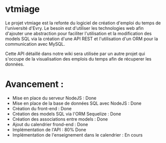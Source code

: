 # vtmiage

Le projet vtmiage est la refonte du logiciel de création d'emploi du temps de l'université d'Evry.
Le besoin est d'utiliser les technologies web afin d'ajouter une abstraction pour faciliter l'utilisation et la modification des models SQL via la création d'une API REST et l'utilisation d'un ORM pour la communication avec MySQL.

Cette API détaillé dans notre wiki sera utilisée par un autre projet qui s'occupe de la visualisation des emplois du temps afin de récuperer les données.

# Avancement : 

- Mise en place du serveur NodeJS : Done
- Mise en place de la base de données SQL avec NodeJS : Done
- Création du front-end : Done
- Création des models SQL via l'ORM Sequelize : Done
- Création des associations entre models : Done
- Ajout du calendrier frond-end : Done
- Implémentation de l'API : 80% Done
- Implémentation de l'enseignement dans le calendrier : En cours

